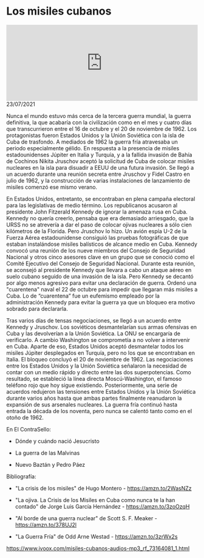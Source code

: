 # Los misiles cubanos
<iframe id='audio_88903085' frameborder='0' allowfullscreen='' scrolling='no' height='200' style='width:100%;' src='https://www.ivoox.com/player_ej_73164081_6_1.html' loading='lazy'></iframe>23/07/2021

Nunca el mundo estuvo más cerca de la tercera guerra mundial, la guerra definitiva, la que acabaría con la civilización como en el mes y cuatro días que transcurrieron entre el 16 de octubre y el 20 de noviembre de 1962. Los protagonistas fueron Estados Unidos y la Unión Soviética con la isla de Cuba de trasfondo. A mediados de 1962 la guerra fría atravesaba un periodo especialmente gélido. En respuesta a la presencia de misiles estadounidenses Júpiter en Italia y Turquía, y a la fallida invasión de Bahía de Cochinos Nikita Jruschov aceptó la solicitud de Cuba de colocar misiles nucleares en la isla para disuadir a EEUU de una futura invasión. Se llegó a un acuerdo durante una reunión secreta entre Jruschov y Fidel Castro en julio de 1962, y la construcción de varias instalaciones de lanzamiento de misiles comenzó ese mismo verano. 

 En Estados Unidos, entretanto, se encontraban en plena campaña electoral para las legislativas de medio término. Los republicanos acusaron al presidente John Fitzerald Kennedy de ignorar la amenaza rusa en Cuba. Kennedy no quería creerlo, pensaba que era demasiado arriesgado, que la URSS no se atrevería a dar el paso de colocar ojivas nucleares a sólo cien kilómetros de la Florida. Pero Jruschov lo hizo. Un avión espía U-2 de la Fuerza Aérea estadounidense consiguió las pruebas fotográficas de que estaban instalándose misiles balísticos de alcance medio en Cuba. Kennedy convocó una reunión de los nueve miembros del Consejo de Seguridad Nacional y otros cinco asesores clave en un grupo que se conoció como el Comité Ejecutivo del Consejo de Seguridad Nacional. Durante esta reunión, se aconsejó al presidente Kennedy que llevara a cabo un ataque aéreo en suelo cubano seguido de una invasión de la isla. Pero Kennedy se decantó por algo menos agresivo para evitar una declaración de guerra. Ordenó una "cuarentena" naval el 22 de octubre para impedir que llegaran más misiles a Cuba. Lo de “cuarentena” fue un eufemismo empleado por la administración Kennedy para evitar la guerra ya que un bloqueo era motivo sobrado para declararla. 

 Tras varios días de tensas negociaciones, se llegó a un acuerdo entre Kennedy y Jruschov. Los soviéticos desmantelarían sus armas ofensivas en Cuba y las devolverían a la Unión Soviética. La ONU se encargaría de verificarlo. A cambio Washington se comprometía a no volver a intervenir en Cuba. Aparte de eso, Estados Unidos aceptó desmantelar todos los misiles Júpiter desplegados en Turquía, pero no los que se encontraban en Italia. El bloqueo concluyó el 20 de noviembre de 1962. Las negociaciones entre los Estados Unidos y la Unión Soviética señalaron la necesidad de contar con un medio rápido y directo entre las dos superpotencias. Como resultado, se estableció la línea directa Moscú-Washington, el famoso teléfono rojo que hoy sigue existiendo. Posteriormente, una serie de acuerdos redujeron las tensiones entre Estados Unidos y la Unión Soviética durante varios años hasta que ambas partes finalmente reanudaron la expansión de sus arsenales nucleares. La guerra fría continuó hasta entrada la década de los noventa, pero nunca se calentó tanto como en el otoño de 1962. 

 En El ContraSello:

 - Dónde y cuándo nació Jesucristo

 - La guerra de las Malvinas

 - Nuevo Baztán y Pedro Páez 

 Bibliografía:

 - "La crisis de los misiles" de Hugo Montero - https://amzn.to/2WasNZz

 - "La ojiva. La Crisis de los Misiles en Cuba como nunca te la han contado" de Jorge Luis García Hernández - https://amzn.to/3zoOzqH

 - "Al borde de una guerra nuclear" de Scott S. F. Meaker - https://amzn.to/378UJ2l

 - "La Guerra Fría" de Odd Arne Westad - https://amzn.to/3zrWx2s 

 

https://www.ivoox.com/misiles-cubanos-audios-mp3_rf_73164081_1.html
